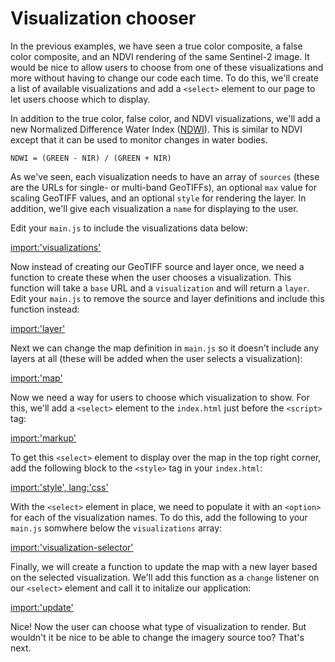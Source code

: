 # Visualization chooser

In the previous examples, we have seen a true color composite, a false color composite, and an NDVI rendering of the same Sentinel-2 image.  It would be nice to allow users to choose from one of these visualizations and more without having to change our code each time.  To do this, we'll create a list of available visualizations and add a `<select>` element to our page to let users choose which to display.

In addition to the true color, false color, and NDVI visualizations, we'll add a new Normalized Difference Water Index ([NDWI](https://en.wikipedia.org/wiki/Normalized_difference_water_index)).  This is similar to NDVI except that it can be used to monitor changes in water bodies.

```
NDWI = (GREEN - NIR) / (GREEN + NIR)
```

As we've seen, each visualization needs to have an array of `sources` (these are the URLs for single- or multi-band GeoTIFFs), an optional `max` value for scaling GeoTIFF values, and an optional `style` for rendering the layer.  In addition, we'll give each visualization a `name` for displaying to the user.

Edit your `main.js` to include the visualizations data below:

[import:'visualizations'](../../../src/en/examples/cog/visualizations.js)

Now instead of creating our GeoTIFF source and layer once, we need a function to create these when the user chooses a visualization.  This function will take a `base` URL and a `visualization` and will return a `layer`. Edit your `main.js` to remove the source and layer definitions and include this function instead:

[import:'layer'](../../../src/en/examples/cog/visualizations.js)

Next we can change the map definition in `main.js` so it doesn't include any layers at all (these will be added when the user selects a visualization):

[import:'map'](../../../src/en/examples/cog/visualizations.js)

Now we need a way for users to choose which visualization to show.  For this, we'll add a `<select>` element to the `index.html` just before the `<script>` tag:

[import:'markup'](../../../src/en/examples/cog/visualizations.html)

To get this `<select>` element to display over the map in the top right corner, add the following block to the `<style>` tag in your `index.html`:

[import:'style', lang:'css'](../../../src/en/examples/cog/visualizations.html)

With the `<select>` element in place, we need to populate it with an `<option>` for each of the visualization names.  To do this, add the following to your `main.js` somwhere below the `visualizations` array:

[import:'visualization-selector'](../../../src/en/examples/cog/visualizations.js)

Finally, we will create a function to update the map with a new layer based on the selected visualization.  We'll add this function as a `change` listener on our `<select>` element and call it to initalize our application:

[import:'update'](../../../src/en/examples/cog/visualizations.js)

Nice!  Now the user can choose what type of visualization to render.  But wouldn't it be nice to be able to change the imagery source too?  That's next.
